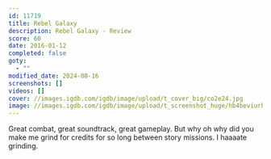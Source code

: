 ```yaml
---
id: 11719
title: Rebel Galaxy
description: Rebel Galaxy - Review
score: 60
date: 2016-01-12
completed: false
goty:
  - ""
modified_date: 2024-08-16
screenshots: []
videos: []
cover: //images.igdb.com/igdb/image/upload/t_cover_big/co2e24.jpg
image: //images.igdb.com/igdb/image/upload/t_screenshot_huge/hb4beviurhauhd5qcbl5.jpg
---
```

Great combat, great soundtrack, great gameplay. But why oh why did you make me grind for credits for so long between story missions. I haaaate grinding.
